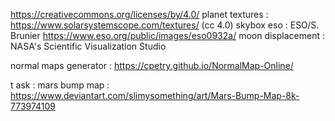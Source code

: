 https://creativecommons.org/licenses/by/4.0/
planet textures : https://www.solarsystemscope.com/textures/ (cc 4.0)
skybox eso : ESO/S. Brunier https://www.eso.org/public/images/eso0932a/
moon displacement : NASA's Scientific Visualization Studio

normal maps generator : https://cpetry.github.io/NormalMap-Online/

t ask :
mars bump map : https://www.deviantart.com/slimysomething/art/Mars-Bump-Map-8k-773974109